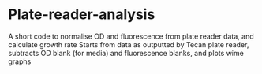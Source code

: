 # Plate-reader-analysis
A short code to normalise OD and fluorescence from plate reader data, and calculate growth rate
Starts from data as outputted by Tecan plate reader, subtracts OD blank (for media) and fluorescence blanks, and plots wime graphs
